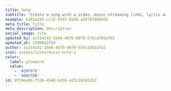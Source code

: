 ```yaml
---
title: Song
subtitle: 'Create a song with a video, music streaming links, lyrics and credits.'
example: b381a105-cc1b-4fd1-8e5b-a59f87080bd5
meta_title: title
meta_description: description
social_image: site
updated_by: ac214142-16d4-46fb-8870-576ca392afb2
updated_at: 1590832754
author: ac214142-16d4-46fb-8870-576ca392afb2
icon: assets/icons/music-note-2
color:
  label: glowworm
  value:
    - '#28F07E'
    - '#8BFFDB'
id: 0734ee8b-f516-4548-bd3b-4d3c16343262
---
```

